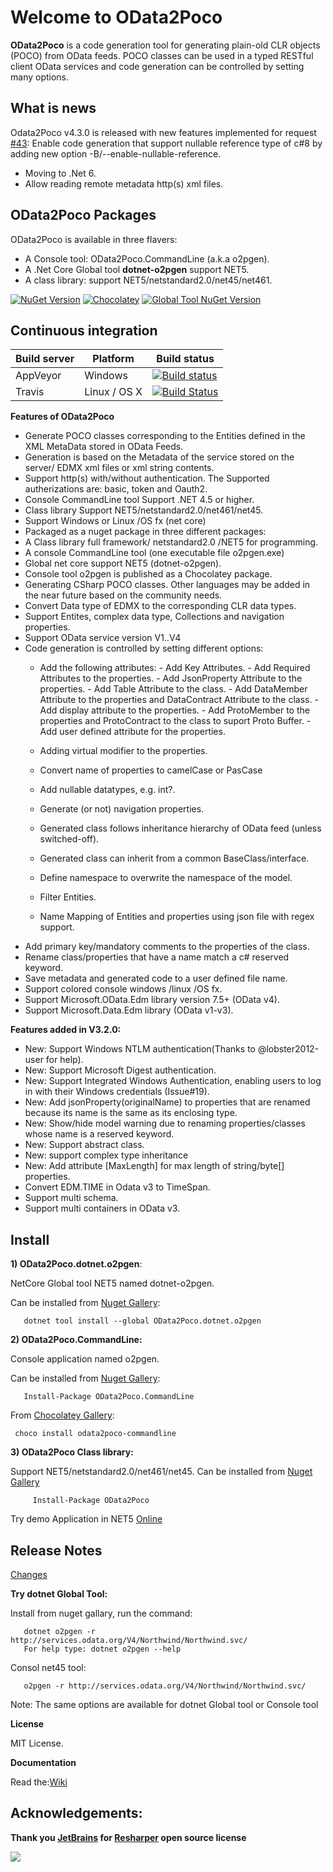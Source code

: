 # Welcome to OData2Poco
**OData2Poco** is a code generation tool for generating plain-old CLR objects (POCO) from OData feeds. 
POCO classes can be used in a typed RESTful client OData services and code generation can be controlled by setting many options.

## What is news
Odata2Poco v4.3.0 is released with  new features implemented for request [#43](https://github.com/moh-hassan/odata2poco/issues/43): Enable code generation that support nullable reference type of c#8 by adding new option -B/--enable-nullable-reference.
- Moving to .Net 6.
- Allow reading remote metadata http(s) xml files.
 

## OData2Poco Packages
OData2Poco is available in three flavers:

- A Console tool: OData2Poco.CommandLine (a.k.a o2pgen).
- A .Net Core Global tool  **dotnet-o2pgen** support NET5.
- A class library: support NET5/netstandard2.0/net45/net461.

[![NuGet Version](https://img.shields.io/nuget/v/OData2Poco.CommandLine.svg?label=nuget%20Console&style=flat)](https://www.nuget.org/packages/OData2Poco.CommandLine)
[![Chocolatey](https://img.shields.io/chocolatey/v/odata2poco-commandline.svg?label=Chocolatey%20Version)](https://chocolatey.org/packages/odata2poco-commandline)
[![Global Tool NuGet Version](https://img.shields.io/nuget/v/OData2Poco.dotnet.o2pgen.svg?label=dotnet%20Global%20Tool&style=flat)](https://www.nuget.org/packages/OData2Poco.dotnet.o2pgen)

## Continuous integration
|Build server                |Platform     |Build status                                                |
|----------------------------|-------------|------------------------------------------------------------|
|AppVeyor                    |Windows      |[![Build status](https://ci.appveyor.com/api/projects/status/sjaqqu70ex31n8se?svg=true)](https://ci.appveyor.com/project/moh-hassan/odata2poco)|
|Travis                      |Linux / OS X |[![Build Status](https://travis-ci.org/moh-hassan/odata2poco.svg?branch=master)](https://travis-ci.org/moh-hassan/odata2poco)|


**Features of OData2Poco**
   
- Generate POCO classes corresponding to the Entities defined in the XML MetaData stored in OData Feeds.     
- Generation is based on the Metadata of the service stored on the  server/  EDMX xml files or xml string contents.
- Support http(s) with/without authentication. The Supported autherizations are: basic, token and Oauth2.
- Console CommandLine tool Support .NET 4.5 or higher.
- Class library Support NET5/netstandard2.0/net461/net45.
- Support Windows or Linux /OS fx (net core) 
- Packaged as a nuget package in three different packages:
 -  A Class library full framework/ netstandard2.0 /NET5 for programming.
 - A console CommandLine tool (one executable file o2pgen.exe)
 -  Global net core support NET5 (dotnet-o2pgen).
 -  Console tool o2pgen is published as a Chocolatey package. 
- Generating CSharp POCO classes. Other languages may be added in the near future based on the community needs.
- Convert Data type of EDMX to the corresponding CLR data types.
- Support Entites, complex data type, Collections  and navigation properties.
- Support OData service version V1..V4
- Code generation is controlled by setting different options: 
  - Add the following attributes:
        - Add Key Attributes.
        - Add Required Attributes to the properties. 
        - Add JsonProperty Attribute to the properties.
        - Add Table Attribute to the class.
        - Add DataMember Attribute to the properties and DataContract Attribute to the class.
        - Add display attribute to the properties.
        - Add ProtoMember to the properties and ProtoContract to the class to suport Proto Buffer.
        - Add user defined attribute for the properties.
        
   - Adding virtual modifier to the properties.
   - Convert name of properties to camelCase or PasCase
   - Add nullable datatypes, e.g. int?.
   - Generate (or not) navigation properties.
   - Generated class follows inheritance hierarchy of OData feed (unless switched-off).
   - Generated class can inherit from a common BaseClass/interface.
   - Define namespace to overwrite the namespace of the model.
   - Filter Entities.
   - Name Mapping  of Entities and properties using json file with regex support.
- Add primary key/mandatory comments to the properties of the class. 
- Rename class/properties that have a name match a c# reserved keyword.  
- Save metadata and generated code to a user defined file name.
- Support colored console windows /linux /OS fx.
- Support Microsoft.OData.Edm library version 7.5+ (OData v4).
- Support Microsoft.Data.Edm library (OData v1-v3).

 **Features added in V3.2.0:** 

- New: Support Windows NTLM authentication(Thanks to @lobster2012-user for help). 
- New: Support Microsoft Digest authentication.
- New: Support Integrated Windows Authentication, enabling users to log in with their Windows credentials (Issue#19).
- New: Add jsonProperty(originalName) to properties that are renamed because its name is the same as its enclosing type.
- New: Show/hide model warning due to renaming properties/classes whose name is a reserved  keyword.
- New: Support abstract class.
- New: support complex type inheritance
- New: Add attribute [MaxLength] for max length of string/byte[] properties.
- Convert EDM.TIME in Odata v3 to TimeSpan.
- Support multi schema.
- Support multi containers in OData  v3.

 
## Install

**1) OData2Poco.dotnet.o2pgen**:

NetCore Global tool NET5 named dotnet-o2pgen.

Can be installed from [Nuget Gallery](https://www.nuget.org/packages/OData2Poco.dotnet.o2pgen):

       dotnet tool install --global OData2Poco.dotnet.o2pgen  


**2) OData2Poco.CommandLine:**

Console application named o2pgen.

Can be installed from [Nuget Gallery](https://www.nuget.org/packages/OData2Poco.CommandLine):

       Install-Package OData2Poco.CommandLine 

From [Chocolatey Gallery](https://chocolatey.org/packages/odata2poco-commandline):

     choco install odata2poco-commandline


**3) OData2Poco Class library:** 

Support NET5/netstandard2.0/net461/net45.
Can be installed from [Nuget Gallery](https://www.nuget.org/packages/OData2Poco/)

         Install-Package OData2Poco

Try demo Application in NET5 [Online](https://dotnetfiddle.net/LSSwIS)

## Release Notes

[Changes](https://github.com/moh-hassan/odata2poco/blob/master/ReleaseNotes.md)


 **Try dotnet Global Tool:**

 Install from nuget gallary, run the command:

       dotnet o2pgen -r http://services.odata.org/V4/Northwind/Northwind.svc/
	   For help type: dotnet o2pgen --help

Consol net45 tool:

       o2pgen -r http://services.odata.org/V4/Northwind/Northwind.svc/
 
 Note: The same options are available for dotnet Global tool or Console tool

**License**

MIT License.

 **Documentation**

Read the:[Wiki](https://github.com/moh-hassan/odata2poco/wiki)

## Acknowledgements: 

**Thank you [JetBrains](https://www.jetbrains.com "JetBrain") for [Resharper](https://www.jetbrains.com/resharper/ "Resharper") open source license**

![](art/icon-resharper-256.png)
